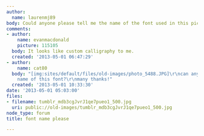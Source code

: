 ```yaml
---
author:
  name: laurenmj89
body: Could anyone please tell me the name of the font used in this picture?
comments:
- author:
    name: evanmacdonald
    picture: 115105
  body: It looks like custom calligraphy to me.
  created: '2013-05-01 06:47:29'
- author:
    name: cat80
  body: "[img:sites/default/files/old-images/photo_5488.JPG]\r\ncan anyone guess the
    name of this font?\r\nmany thanks!"
  created: '2013-05-01 10:33:30'
date: '2013-05-01 05:03:00'
files:
- filename: tumblr_mdb3cgJvrJ1qe7pueo1_500.jpg
  uri: public://old-images/tumblr_mdb3cgJvrJ1qe7pueo1_500.jpg
node_type: forum
title: font name please

---
```

